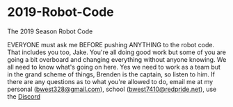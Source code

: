 # 2019-Robot-Code
The 2019 Season Robot Code


EVERYONE must ask me BEFORE pushing ANYTHING to the robot code.  That includes you too, Jake.
You're all doing good work but some of you are going a bit overboard and changing everything without anyone knowing.
We all need to know what's going on here.
Yes we need to work as a team but in the grand scheme of things, Brenden is the captain, so listen to him.
If there are any questions as to what you're allowed to do, email me at my personal (bwest328@gmail.com), school (bwest7410@redpride.net), use the [Discord](https://discord.gg/q6gphDh)
